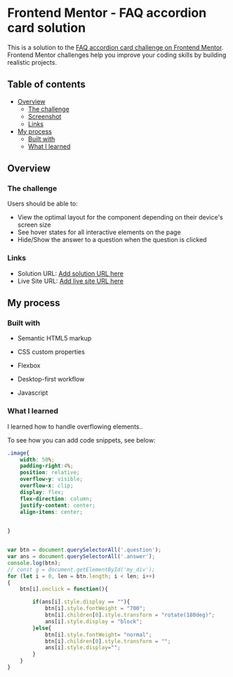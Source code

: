 # Frontend Mentor - FAQ accordion card solution

This is a solution to the [FAQ accordion card challenge on Frontend Mentor](https://www.frontendmentor.io/challenges/faq-accordion-card-XlyjD0Oam). Frontend Mentor challenges help you improve your coding skills by building realistic projects. 

## Table of contents

- [Overview](#overview)
  - [The challenge](#the-challenge)
  - [Screenshot](#screenshot)
  - [Links](#links)
- [My process](#my-process)
  - [Built with](#built-with)
  - [What I learned](#what-i-learned)
 



## Overview

### The challenge

Users should be able to:

- View the optimal layout for the component depending on their device's screen size
- See hover states for all interactive elements on the page
- Hide/Show the answer to a question when the question is clicked




### Links

- Solution URL: [Add solution URL here](https://your-solution-url.com)
- Live Site URL: [Add live site URL here](https://your-live-site-url.com)

## My process

### Built with

- Semantic HTML5 markup
- CSS custom properties
- Flexbox

- Desktop-first workflow
- Javascript



### What I learned

I learned how to handle overflowing elements..

To see how you can add code snippets, see below:


```css
.image{
    width: 50%;
    padding-right:4%;
    position: relative;
    overflow-y: visible;
    overflow-x: clip;
    display: flex;
    flex-direction: column;
    justify-content: center;
    align-items: center;

    
}
```
```js

var btn = document.querySelectorAll('.question');
var ans = document.querySelectorAll('.answer');
console.log(btn);
// const g = document.getElementById('my_div');
for (let i = 0, len = btn.length; i < len; i++)
{
    btn[i].onclick = function(){

        if(ans[i].style.display == ""){
            btn[i].style.fontWeight = "700";
            btn[i].children[0].style.transform = "rotate(180deg)";
            ans[i].style.display = "block";
        }else{
            btn[i].style.fontWeight= "normal";
            btn[i].children[0].style.transform = "";
            ans[i].style.display="";
        }
    }
}

```


